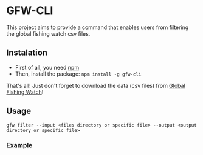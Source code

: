 # GFW-CLI
This project aims to provide a command that enables users from filtering the global fishing watch csv files.

## Instalation
* First of all, you need [npm](https://www.npmjs.com/get-npm)
* Then, install the package: `npm install -g gfw-cli`

That's all! Just don't forget to download the data (csv files) from [Global Fishing Watch](http://globalfishingwatch.org)!

## Usage
`gfw filter --input <files directory or specific file> --output <output directory or specific file>`

### Example
